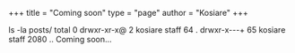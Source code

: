 +++
title = "Coming soon"
type = "page"
author = "Kosiare"
+++

<div id="animated-terminal" class="termynal show-content" data-ty-startDelay="100" data-ty-typeDelay="80" data-termynal>
    <span data-ty="input" data-ty-delay="500" data-ty-prompt="~/piotr/kusinski.dev >">ls -la posts/</span>
    <span data-ty data-ty-delay="30"></span>
    <span data-ty data-ty-delay="0">total 0</span>
    <span data-ty data-ty-delay="0">drwxr-xr-x@  2 kosiare  staff    64 <span class="current-day"></span> <span class="current-month"></span> <span class="current-time"></span> .</span>
    <span data-ty data-ty-delay="0">drwxr-x---+ 65 kosiare  staff  2080 <span class="current-day"></span> <span class="current-month"></span> <span class="current-time"></span> ..</span>
    <span data-ty data-ty-delay="500"></span>
    <span data-ty="input" data-ty-delay="300" data-ty-typeDelay="80" data-ty-prompt="~/piotr/kusinski.dev >"> Coming soon...</span>
    <span data-ty="input" data-ty-delay="30000" data-ty-typeDelay="0" data-ty-prompt="~/piotr/kusinski.dev >"></span>
</div>


<script>
  document.addEventListener("DOMContentLoaded", function () {
    const now = new Date();

    const monthNames = ["jan", "feb", "mar", "apr", "may", "jun", "jul", "aug", "sep", "oct", "nov", "dec"];
    const month = monthNames[now.getMonth()];
    const day = String(now.getDate()).padStart(2, '0');
    const hours = String(now.getHours()).padStart(2, '0');
    const minutes = String(now.getMinutes()).padStart(2, '0');
    const time = `${hours}:${minutes}`;

    document.querySelectorAll(".current-month").forEach(el => el.textContent = month);
    document.querySelectorAll(".current-day").forEach(el => el.textContent = day);
    document.querySelectorAll(".current-time").forEach(el => el.textContent = time);
  });
</script>
